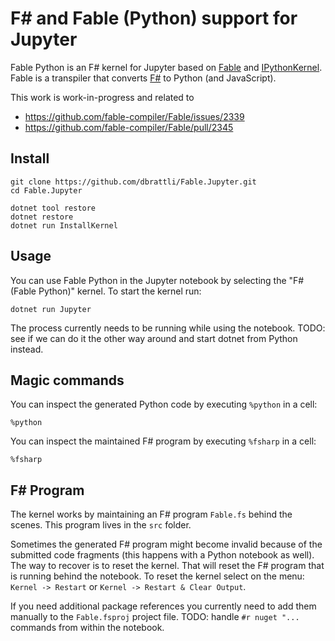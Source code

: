 
# F# and Fable (Python) support for Jupyter

Fable Python is an F# kernel for Jupyter based on [Fable](https://fable.io) and
[IPythonKernel](https://github.com/ipython/ipykernel). Fable is a transpiler that converts [F#](https://fsharp.org) to
Python (and JavaScript).

This work is work-in-progress and related to

- https://github.com/fable-compiler/Fable/issues/2339
- https://github.com/fable-compiler/Fable/pull/2345

## Install

```shell
git clone https://github.com/dbrattli/Fable.Jupyter.git
cd Fable.Jupyter

dotnet tool restore
dotnet restore
dotnet run InstallKernel
```

## Usage

You can use Fable Python in the Jupyter notebook by selecting the "F#
(Fable Python)" kernel. To start the kernel run:

```shell
dotnet run Jupyter
```

The process currently needs to be running while using the notebook.
TODO: see if we can do it the other way around and start dotnet from
Python instead.

## Magic commands

You can inspect the generated Python code by executing `%python` in a cell:

```
%python
```

You can inspect the maintained F# program by executing `%fsharp` in a cell:

```
%fsharp
```

## F# Program

The kernel works by maintaining an F# program `Fable.fs` behind the
scenes. This program lives in the `src` folder.

Sometimes the generated F# program might become invalid because of the
submitted code fragments (this happens with a Python notebook as well).
The way to recover is to reset the kernel. That will reset the F#
program that is running behind the notebook. To reset the kernel select
on the menu: `Kernel -> Restart` or `Kernel -> Restart & Clear Output`.

If you need additional package references you currently need to add them
manually to the `Fable.fsproj` project file. TODO: handle `#r nuget
"...` commands from within the notebook.